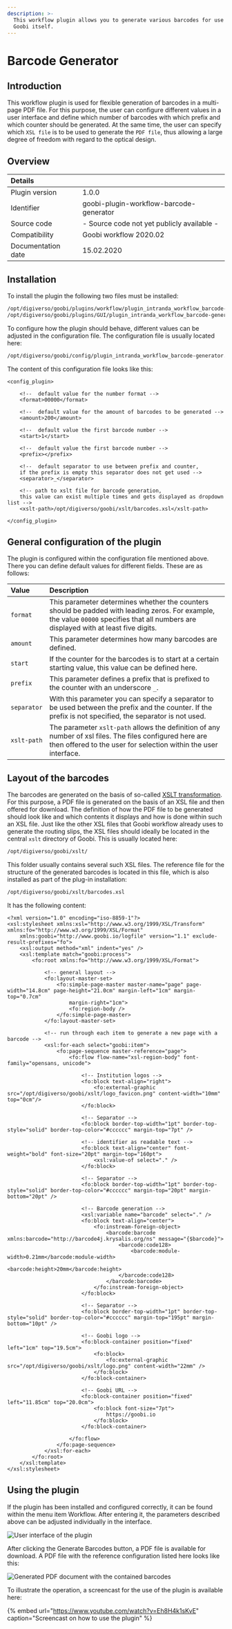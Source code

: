 ```yaml
---
description: >-
  This workflow plugin allows you to generate various barcodes for use outside
  Goobi itself.
---
```


# Barcode Generator

## Introduction

This workflow plugin is used for flexible generation of barcodes in a multi-page PDF file. For this purpose, the user can configure different values in a user interface and define which number of barcodes with which prefix and which counter should be generated. At the same time, the user can specify which `XSL file` is to be used to generate the `PDF file`, thus allowing a large degree of freedom with regard to the optical design.

## Overview

| Details |  |
| :--- | :--- |
| Plugin version | 1.0.0 |
| Identifier | goobi-plugin-workflow-barcode-generator |
| Source code | - Source code not yet publicly available - |
| Compatibility | Goobi workflow 2020.02 |
| Documentation date | 15.02.2020 |

## Installation

To install the plugin the following two files must be installed:

```bash
/opt/digiverso/goobi/plugins/workflow/plugin_intranda_workflow_barcode-generator.jar
/opt/digiverso/goobi/plugins/GUI/plugin_intranda_workflow_barcode-generator-GUI.jar
```

To configure how the plugin should behave, different values can be adjusted in the configuration file. The configuration file is usually located here:

```bash
/opt/digiverso/goobi/config/plugin_intranda_workflow_barcode-generator.xml
```

The content of this configuration file looks like this:

```markup
<config_plugin>
	
	<!--  default value for the number format -->
	<format>00000</format>

	<!--  default value for the amount of barcodes to be generated -->
	<amount>200</amount>
	
	<!--  default value the first barcode number -->
	<start>1</start>
	
	<!--  default value the first barcode number -->
	<prefix></prefix>
	
	<!--  default separator to use between prefix and counter, 
	if the prefix is empty this separator does not get used -->
	<separator>_</separator>

	<!-- path to xslt file for barcode generation, 
	this value can exist multiple times and gets displayed as dropdown list -->
	<xslt-path>/opt/digiverso/goobi/xslt/barcodes.xsl</xslt-path>
	
</config_plugin>
```

## General configuration of the plugin

The plugin is configured within the configuration file mentioned above. There you can define default values for different fields. These are as follows:

| Value | Description |
| :--- | :--- |
| `format` | This parameter determines whether the counters should be padded with leading zeros. For example, the value `00000` specifies that all numbers are displayed with at least five digits. |
| `amount` | This parameter determines how many barcodes are defined. |
| `start` | If the counter for the barcodes is to start at a certain starting value, this value can be defined here. |
| `prefix` | This parameter defines a prefix that is prefixed to the counter with an underscore `_`. |
| `separator` | With this parameter you can specify a separator to be used between the prefix and the counter. If the prefix is not specified, the separator is not used. |
| `xslt-path` | The parameter `xslt-path` allows the definition of any number of xsl files. The files configured here are then offered to the user for selection within the user interface. |

## Layout of the barcodes

The barcodes are generated on the basis of so-called [XSLT transformation](https://www.w3schools.com/xml/xsl_transformation.asp). For this purpose, a PDF file is generated on the basis of an XSL file and then offered for download. The definition of how the PDF file to be generated should look like and which contents it displays and how is done within such an XSL file. Just like the other XSL files that Goobi workflow already uses to generate the routing slips, the XSL files should ideally be located in the central `xslt` directory of Goobi. This is usually located here:

```bash
/opt/digiverso/goobi/xslt/
```

This folder usually contains several such XSL files. The reference file for the structure of the generated barcodes is located in this file, which is also installed as part of the plug-in installation:

```bash
/opt/digiverso/goobi/xslt/barcodes.xsl
```

It has the following content:

```markup
<?xml version="1.0" encoding="iso-8859-1"?>
<xsl:stylesheet xmlns:xsl="http://www.w3.org/1999/XSL/Transform" xmlns:fo="http://www.w3.org/1999/XSL/Format"
	xmlns:goobi="http://www.goobi.io/logfile" version="1.1" exclude-result-prefixes="fo">
	<xsl:output method="xml" indent="yes" />
	<xsl:template match="goobi:process">
		<fo:root xmlns:fo="http://www.w3.org/1999/XSL/Format">

			<!-- general layout -->
			<fo:layout-master-set>
				<fo:simple-page-master master-name="page" page-width="14.8cm" page-height="21.0cm" margin-left="1cm" margin-top="0.7cm"
					margin-right="1cm">
					<fo:region-body />
				</fo:simple-page-master>
			</fo:layout-master-set>

			<!-- run through each item to generate a new page with a barcode -->
			<xsl:for-each select="goobi:item">
				<fo:page-sequence master-reference="page">
					<fo:flow flow-name="xsl-region-body" font-family="opensans, unicode">

						<!-- Institution logos -->
						<fo:block text-align="right">
							<fo:external-graphic src="/opt/digiverso/goobi/xslt/logo_favicon.png" content-width="10mm" top="0cm"/>
						</fo:block>

						<!-- Separator -->
						<fo:block border-top-width="1pt" border-top-style="solid" border-top-color="#cccccc" margin-top="7pt" />

						<!-- identifier as readable text -->
						<fo:block text-align="center" font-weight="bold" font-size="20pt" margin-top="160pt">
							<xsl:value-of select="." />
						</fo:block>

						<!-- Separator -->
						<fo:block border-top-width="1pt" border-top-style="solid" border-top-color="#cccccc" margin-top="20pt" margin-bottom="20pt" />

						<!-- Barcode generation -->
						<xsl:variable name="barcode" select="." />
						<fo:block text-align="center">
							<fo:instream-foreign-object>
								<barcode:barcode xmlns:barcode="http://barcode4j.krysalis.org/ns" message="{$barcode}">
									<barcode:code128>
										<barcode:module-width>0.21mm</barcode:module-width>
										<barcode:height>20mm</barcode:height>
									</barcode:code128>
								</barcode:barcode>
							</fo:instream-foreign-object>
						</fo:block>

						<!-- Separator -->
						<fo:block border-top-width="1pt" border-top-style="solid" border-top-color="#cccccc" margin-top="195pt" margin-bottom="10pt" />

						<!-- Goobi logo -->
						<fo:block-container position="fixed" left="1cm" top="19.5cm">
							<fo:block>
								<fo:external-graphic src="/opt/digiverso/goobi/xslt/logo.png" content-width="22mm" />
							</fo:block>
						</fo:block-container>

						<!-- Goobi URL -->
						<fo:block-container position="fixed" left="11.85cm" top="20.0cm">
							<fo:block font-size="7pt">
								https://goobi.io
							</fo:block>
						</fo:block-container>

					</fo:flow>
				</fo:page-sequence>
			</xsl:for-each>
		</fo:root>
	</xsl:template>
</xsl:stylesheet>
```

## Using the plugin

If the plugin has been installed and configured correctly, it can be found within the menu item Workflow. After entering it, the parameters described above can be adjusted individually in the interface.

![User interface of the plugin](../.gitbook/assets/barcode-generator-01.png)

After clicking the Generate Barcodes button, a PDF file is available for download. A PDF file with the reference configuration listed here looks like this:

![Generated PDF document with the contained barcodes](../.gitbook/assets/barcode-generator-02.png)

To illustrate the operation, a screencast for the use of the plugin is available here:

{% embed url="https://www.youtube.com/watch?v=Eh8H4k1sKvE" caption="Screencast on how to use the plugin" %}



